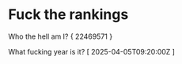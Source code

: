 # Fuck the rankings

Who the hell am I?
{ 22469571 }

What fucking year is it?
[ 2025-04-05T09:20:00Z ]
